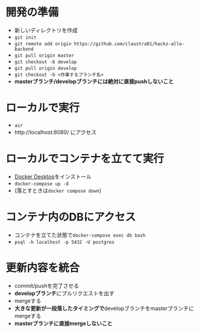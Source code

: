 # 開発の準備
- 新しいディレクトリを作成
- `git init`
- `git remote add origin https://github.com/claustra01/hackz-allo-backend`
- `git pull origin master`
- `git checkout -b develop`
- `git pull origin develop`
- `git checkout -b <作業するブランチ名>`
- **masterブランチ/developブランチには絶対に直接pushしないこと**

# ローカルで実行
- `air`
- http://localhost:8080/ にアクセス

# ローカルでコンテナを立てて実行
- [Docker Desktop](https://www.docker.com/products/docker-desktop/)をインストール
- `docker-compose up -d`
- (落とすときは`docker compose down`)

# コンテナ内のDBにアクセス
- コンテナを立てた状態で`docker-compose exec db bash`
- `psql -h localhost -p 5432 -U postgres`

# 更新内容を統合
- commit/pushを完了させる
- **developブランチ**にプルリクエストを出す
- mergeする
- **大きな更新が一段落したタイミングで**developブランチをmasterブランチにmergeする
- **masterブランチに直接mergeしないこと**
